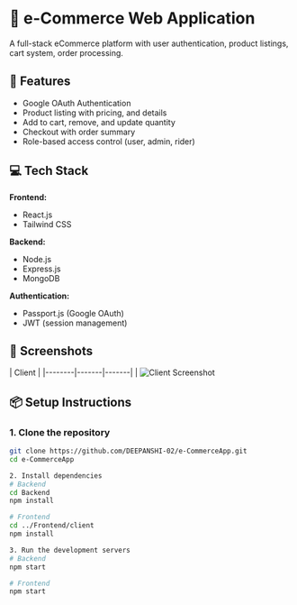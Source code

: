 # 🛒 e-Commerce Web Application

A full-stack eCommerce platform with user authentication, product listings, cart system, order processing.

## 🚀 Features

- Google OAuth Authentication
- Product listing with pricing, and details
- Add to cart, remove, and update quantity
- Checkout with order summary
- Role-based access control (user, admin, rider)

## 💻 Tech Stack

**Frontend:**
- React.js
- Tailwind CSS

**Backend:**
- Node.js
- Express.js
- MongoDB

**Authentication:**
- Passport.js (Google OAuth)
- JWT (session management)

## 📸 Screenshots

| Client |
|--------|-------|-------|
| ![Client Screenshot](.fontend/client/screenshots/)

## 📦 Setup Instructions

### 1. Clone the repository

```bash
git clone https://github.com/DEEPANSHI-02/e-CommerceApp.git
cd e-CommerceApp

2. Install dependencies
# Backend
cd Backend
npm install

# Frontend
cd ../Frontend/client
npm install

3. Run the development servers
# Backend
npm start

# Frontend
npm start
